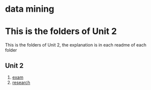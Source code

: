 # data mining

This is the folders of Unit 2
=======
This is the folders of Unit 2, the explanation is in each readme of each folder

## Unit 2

1. [exam](./unit2/exam)
2. [research](./unit2/research)
